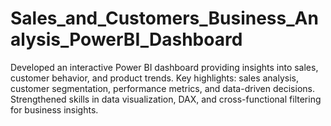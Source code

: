 # Sales_and_Customers_Business_Analysis_PowerBI_Dashboard
Developed an interactive Power BI dashboard providing insights into sales, customer behavior, and product trends. Key highlights: sales analysis, customer segmentation, performance metrics, and data-driven decisions. Strengthened skills in data visualization, DAX, and cross-functional filtering for business insights.
